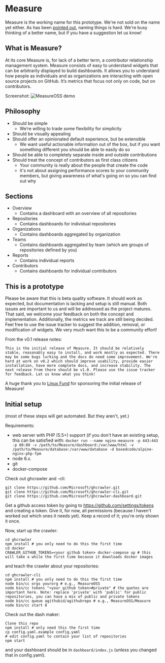 # Measure

Measure is the working name for this prototype. We're not sold on the name yet either. As has been [pointed out](https://martinfowler.com/bliki/TwoHardThings.html), naming things is hard. We're busy thinking of a better name, but if you have a suggestion let us know!

## What is Measure?

At its core Measure is, for lack of a better term, a contributor relationship management system. Measure consists of easy to understand widgets that can be arbitrarily displayed to build dashboards. It allows you to understand how people as individuals and as organizations are interacting with open source projects on GitHub. It’s metrics that focus not only on code, but on contributors.

Screenshot: ![MeasureOSS demo](https://github.com/MeasureOSS/Measure/blob/master/assets/img/MeasureOSS-11052017.png)

## Philosophy

* Should be simple
    * We’re willing to trade some flexibility for simplicity
* Should be visually appealing
* Should offer an opinionated default experience, but be extensible
    * We want useful actionable information out of the box, but if you want something different you should be able to easily do so
* Should be able to completely separate inside and outside contributions
* Should treat the concept of contributors as first class citizens
    * Your community is really about the people that create the code
    * it's not about assigning performance scores to your community members, but giving awareness of what's going on so you can find out why

## Sections
* Overview
    * Contains a dashboard with an overview of all repositories
* Repositories
    * Contains dashboards for individual repositories
* Organizations
    * Contains dashboards aggregated by organization
* Teams
    * Contains dashboards aggregated by team (which are groups of repositories defined by you)
* Reports
    * Contains individual reports
* Contributors
    * Contains dashboards for individual contributors

## This is a prototype

Please be aware that this is beta quality software. It should work as expected, but documentation is lacking and setup is still manual. Both issues are important to us and will be addressed as the project matures. That said, we welcome your feedback on both the concept and implementation. Additionally, the metrics we track are still being decided. Feel free to use the issue tracker to suggest the addition, removal, or modification of widgets. We very much want this to be a community effort!

From the v0.1 release notes:

    This is the initial release of Measure. It should be relatively stable, reasonably easy to install, and work mostly as expected. There may be some bugs lurking and the docs do need some improvement. We're hard at work on v0.2 which should improve usability, provide easier installation, have more complete docs, and increase stability. The next release from there should be v1.0. Please use the issue tracker for feedback. Let us know what you think!

A huge thank you to [Linux Fund](http://linuxfund.org/) for sponsoring the initial release of Measure!

## Initial setup

(most of these steps will get automated. But they aren't, yet.)

Requirements:
* web server with PHP (5.5+) support (if you don't have an existing setup, this can be satisfied with: `docker run --name nginx-measure -p 443:443 -p 80:80 -v /path/to/Measure/dashboard:/var/www/html -v /path/to/Measure/database:/var/www/database -d boxedcode/alpine-nginx-php-fpm`
* node 6.x.
* git
* docker-compose

Check out ghcrawler and -cli:

```
git clone https://github.com/Microsoft/ghcrawler.git
git clone https://github.com/Microsoft/ghcrawler-cli.git
git clone https://github.com/Microsoft/ghcrawler-dashboard.git
```

Get a github access token by going to https://github.com/settings/tokens and creating a token. Give it, for now, all permissions (because I haven't worked out which ones it needs yet). Keep a record of it; you're only shown it once.

Now, start up the crawler:

```
cd ghcrawler
npm install # you only need to do this the first time
cd docker
CRAWLER_GITHUB_TOKENS=<your github token> docker-compose up # this will take a while the first time because it downloads docker images
```

and teach the crawler about your repositories:

```
cd ghcrawler-cli
npm install # you only need to do this the first time
node bin/cc orgs yourorg # e.g., MeasureOSS
node bin/cc tokens "<your github token>#private" # the quotes are important here. Note: replace 'private' with 'public' for public repositories, you can have a mix of public and private tokens
node bin/cc queue agithubid/agithubrepo # e.g., MeasureOSS/Measure
node bin/cc start 8
```

Check out the dash maker:

```
Clone this repo
npm install # only need this the first time
cp config.yaml.example config.yaml
# edit config.yaml to contain your list of repositories
npm start
```

and your dashboard should be in `dashboard/index.js` (unless you changed that in config.yaml).
